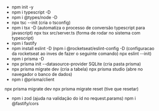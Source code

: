 * npm init -y
* npm i typescript -D
* npm i @types/node -D
* npx tsc --init (cria o tsconfig)
* npm i tsx -D (automatiza o processo de conversão typescript para javascript)
npx tsx src/server.ts (forma de rodar no sistema com typescript)
* npm i fastify
* npm install eslint -D  (npm i @rocketseat/eslint-config -D (configuracao da rocketseat ao inves de fazer o seguinte comando)  npx eslint --init)
* npm i prisma -D 
* npx prisma init --datasource-provider SQLite (cria pasta prisma)
* npx prisma migrate dev (cria a tabela)
npx prisma studio (abre no navegador o banco de dados)
* npm i @prisma/client

npx prisma migrate dev
npx prisma migrate reset (tive que resetar)

* npm i zod (ajuda na validação do id no request.params)
npm i @fastify/cors
